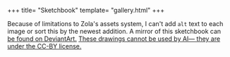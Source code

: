 +++
title= "Sketchbook"
template= "gallery.html"
+++

Because of limitations to Zola's assets system, I can't add `alt` text to each image or sort this by the newest addition. A mirror of this sketchbook can [be found on DeviantArt.](https://www.deviantart.com/doa-matt-o/posts) [These drawings cannot be used by AI— they are under the CC-BY license.](/legal)
